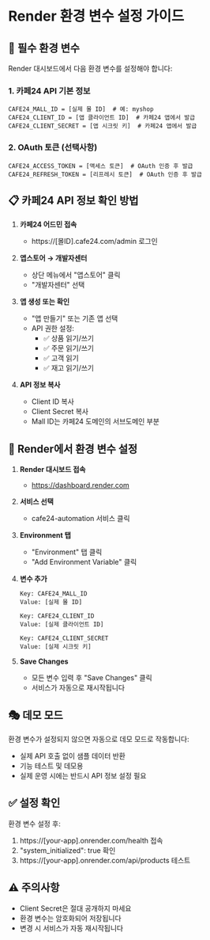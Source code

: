 # Render 환경 변수 설정 가이드

## 🔐 필수 환경 변수

Render 대시보드에서 다음 환경 변수를 설정해야 합니다:

### 1. 카페24 API 기본 정보
```
CAFE24_MALL_ID = [실제 몰 ID]  # 예: myshop
CAFE24_CLIENT_ID = [앱 클라이언트 ID]  # 카페24 앱에서 발급
CAFE24_CLIENT_SECRET = [앱 시크릿 키]  # 카페24 앱에서 발급
```

### 2. OAuth 토큰 (선택사항)
```
CAFE24_ACCESS_TOKEN = [액세스 토큰]  # OAuth 인증 후 발급
CAFE24_REFRESH_TOKEN = [리프레시 토큰]  # OAuth 인증 후 발급
```

## 📋 카페24 API 정보 확인 방법

1. **카페24 어드민 접속**
   - https://[몰ID].cafe24.com/admin 로그인

2. **앱스토어 → 개발자센터**
   - 상단 메뉴에서 "앱스토어" 클릭
   - "개발자센터" 선택

3. **앱 생성 또는 확인**
   - "앱 만들기" 또는 기존 앱 선택
   - API 권한 설정:
     - ✅ 상품 읽기/쓰기
     - ✅ 주문 읽기/쓰기
     - ✅ 고객 읽기
     - ✅ 재고 읽기/쓰기

4. **API 정보 복사**
   - Client ID 복사
   - Client Secret 복사
   - Mall ID는 카페24 도메인의 서브도메인 부분

## 🚀 Render에서 환경 변수 설정

1. **Render 대시보드 접속**
   - https://dashboard.render.com

2. **서비스 선택**
   - cafe24-automation 서비스 클릭

3. **Environment 탭**
   - "Environment" 탭 클릭
   - "Add Environment Variable" 클릭

4. **변수 추가**
   ```
   Key: CAFE24_MALL_ID
   Value: [실제 몰 ID]
   
   Key: CAFE24_CLIENT_ID  
   Value: [실제 클라이언트 ID]
   
   Key: CAFE24_CLIENT_SECRET
   Value: [실제 시크릿 키]
   ```

5. **Save Changes**
   - 모든 변수 입력 후 "Save Changes" 클릭
   - 서비스가 자동으로 재시작됩니다

## 🎭 데모 모드

환경 변수가 설정되지 않으면 자동으로 데모 모드로 작동합니다:
- 실제 API 호출 없이 샘플 데이터 반환
- 기능 테스트 및 데모용
- 실제 운영 시에는 반드시 API 정보 설정 필요

## ✅ 설정 확인

환경 변수 설정 후:
1. https://[your-app].onrender.com/health 접속
2. "system_initialized": true 확인
3. https://[your-app].onrender.com/api/products 테스트

## ⚠️ 주의사항

- Client Secret은 절대 공개하지 마세요
- 환경 변수는 암호화되어 저장됩니다
- 변경 시 서비스가 자동 재시작됩니다
